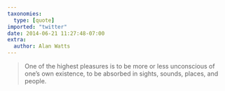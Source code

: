 ```yaml
---
taxonomies:
  type: [quote]
imported: "twitter"
date: 2014-06-21 11:27:48-07:00
extra:
  author: Alan Watts
---
```

> One of the highest pleasures is to be more or less unconscious of one’s own existence, to be absorbed in sights, sounds, places, and people.
